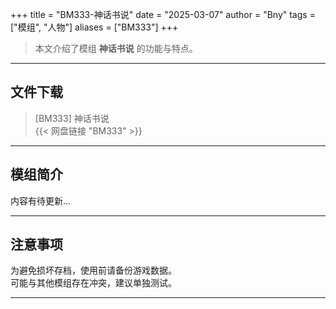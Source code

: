 +++
title = "BM333-神话书说"
date = "2025-03-07"
author = "Bny"
tags = ["模组", "人物"]
aliases = ["BM333"]
+++

> 本文介绍了模组 **神话书说** 的功能与特点。

---

## 文件下载

> [BM333] 神话书说  
{{< 网盘链接 "BM333" >}}  

---

## 模组简介

>  
内容有待更新...  

---

## 注意事项

>  
为避免损坏存档，使用前请备份游戏数据。  
可能与其他模组存在冲突，建议单独测试。  

---

